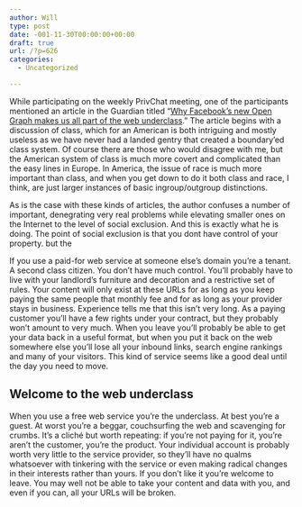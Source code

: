 ```yaml
---
author: Will
type: post
date: -001-11-30T00:00:00+00:00
draft: true
url: /?p=626
categories:
  - Uncategorized

---
```

While participating on the weekly PrivChat meeting, one of the participants mentioned an article in the Guardian titled &#8220;[Why Facebook&#8217;s new Open Graph makes us all part of the web underclass][1].&#8221; The article begins with a discussion of class, which for an American is both intriguing and mostly useless as we have never had a landed gentry that created a boundary&#8217;ed class system. Of course there are those who would disagree with me, but the American system of class is much more covert and complicated than the easy lines in Europe. In America, the issue of race is much more important than class, and when you get down to do it both class and race, I think, are just larger instances of basic ingroup/outgroup distinctions.

As is the case with these kinds of articles, the author confuses a number of important, denegrating very real problems while elevating smaller ones on the Internet to the level of social exclusion. And this is exactly what he is doing. The point of social exclusion is that you dont have control of your property. but the

If you use a paid-for web service at someone else&#8217;s domain you&#8217;re a tenant. A second class citizen. You don&#8217;t have much control. You&#8217;ll probably have to live with your landlord&#8217;s furniture and decoration and a restrictive set of rules. Your content will only exist at these URLs for as long as you keep paying the same people that monthly fee and for as long as your provider stays in business. Experience tells me that this isn&#8217;t very long. As a paying customer you&#8217;ll have a few rights under your contract, but they probably won&#8217;t amount to very much. When you leave you&#8217;ll probably be able to get your data back in a useful format, but when you put it back on the web somewhere else you&#8217;ll lose all your inbound links, search engine rankings and many of your visitors. This kind of service seems like a good deal until the day you need to move.

## Welcome to the web underclass

When you use a free web service you&#8217;re the underclass. At best you&#8217;re a guest. At worst you&#8217;re a beggar, couchsurfing the web and scavenging for crumbs. It&#8217;s a cliché but worth repeating: if you&#8217;re not paying for it, you&#8217;re aren&#8217;t the customer, you&#8217;re the product. Your individual account is probably worth very little to the service provider, so they&#8217;ll have no qualms whatsoever with tinkering with the service or even making radical changes in their interests rather than yours. If you don&#8217;t like it you&#8217;re welcome to leave. You may well not be able to take your content and data with you, and even if you can, all your URLs will be broken.

&nbsp;

 [1]: http://www.guardian.co.uk/technology/2011/sep/27/facebook-open-graph-web-underclass?fb=optOut